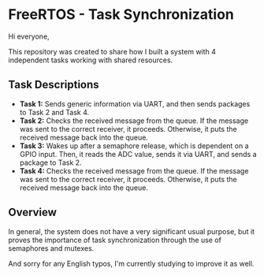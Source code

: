# FreeRTOS - Task Synchronization

Hi everyone,

This repository was created to share how I built a system with 4 independent tasks working with shared resources.

## Task Descriptions

- **Task 1:** Sends generic information via UART, and then sends packages to Task 2 and Task 4.
- **Task 2:** Checks the received message from the queue. If the message was sent to the correct receiver, it proceeds. Otherwise, it puts the received message back into the queue.
- **Task 3:** Wakes up after a semaphore release, which is dependent on a GPIO input. Then, it reads the ADC value, sends it via UART, and sends a package to Task 2.
- **Task 4:** Checks the received message from the queue. If the message was sent to the correct receiver, it proceeds. Otherwise, it puts the received message back into the queue.

## Overview

In general, the system does not have a very significant usual purpose, but it proves the importance of task synchronization through the use of semaphores and mutexes.

And sorry for any English typos, I'm currently studying to improve it as well.
